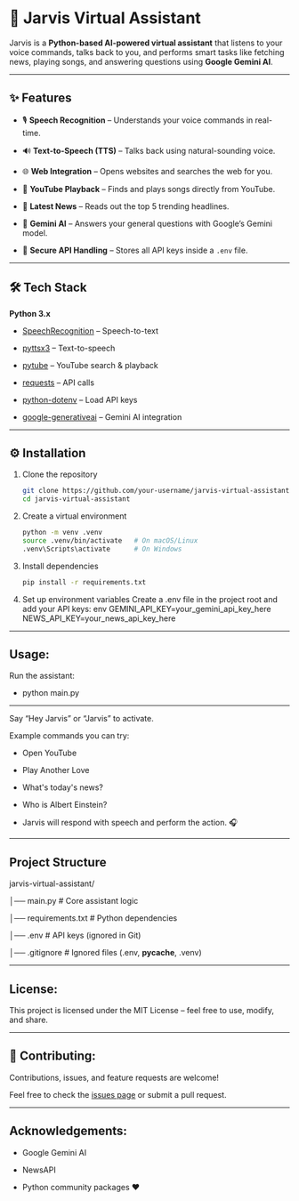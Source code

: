# 🤖 Jarvis Virtual Assistant  

Jarvis is a **Python-based AI-powered virtual assistant** that listens to your voice commands, talks back to you, and performs smart tasks like fetching news, 
playing songs, and answering questions using **Google Gemini AI**.  

---

## ✨ Features

- 🎙️ **Speech Recognition** – Understands your voice commands in real-time.
  
- 🔊 **Text-to-Speech (TTS)** – Talks back using natural-sounding voice.
  
- 🌐 **Web Integration** – Opens websites and searches the web for you.
  
- 🎵 **YouTube Playback** – Finds and plays songs directly from YouTube.
  
- 📰 **Latest News** – Reads out the top 5 trending headlines.
  
- 🧠 **Gemini AI** – Answers your general questions with Google’s Gemini model.
  
- 🔐 **Secure API Handling** – Stores all API keys inside a `.env` file.  

---

## 🛠️ Tech Stack

**Python 3.x**
  
- [SpeechRecognition](https://pypi.org/project/SpeechRecognition/) – Speech-to-text
  
- [pyttsx3](https://pypi.org/project/pyttsx3/) – Text-to-speech
  
- [pytube](https://pypi.org/project/pytube/) – YouTube search & playback
  
- [requests](https://pypi.org/project/requests/) – API calls
  
- [python-dotenv](https://pypi.org/project/python-dotenv/) – Load API keys
   
- [google-generativeai](https://pypi.org/project/google-generativeai/) – Gemini AI integration  

---

## ⚙️ Installation

1. Clone the repository
   ```bash
   git clone https://github.com/your-username/jarvis-virtual-assistant.git
   cd jarvis-virtual-assistant

2. Create a virtual environment
   ``` bash
   python -m venv .venv
   source .venv/bin/activate   # On macOS/Linux
   .venv\Scripts\activate      # On Windows

3. Install dependencies
   ```bash
   pip install -r requirements.txt

4. Set up environment variables
Create a .env file in the project root and add your API keys:
  env
  GEMINI_API_KEY=your_gemini_api_key_here
  NEWS_API_KEY=your_news_api_key_here

---

## Usage:

Run the assistant:

  - python main.py

---

Say “Hey Jarvis” or “Jarvis” to activate.

Example commands you can try:
  
  - Open YouTube
  
  - Play Another Love
  
  - What's today's news?
  
  - Who is Albert Einstein?
  
  - Jarvis will respond with speech and perform the action. 🎧

---

## Project Structure

jarvis-virtual-assistant/

│── main.py           # Core assistant logic

│── requirements.txt  # Python dependencies

│── .env              # API keys (ignored in Git)

│── .gitignore        # Ignored files (.env, __pycache__, .venv)

---

## License:

This project is licensed under the MIT License – feel free to use, modify, and share.

---

## 🤝 Contributing:

Contributions, issues, and feature requests are welcome!  

Feel free to check the [issues page](../../issues) or submit a pull request.  

---

## Acknowledgements:

- Google Gemini AI

- NewsAPI

- Python community packages ❤️
